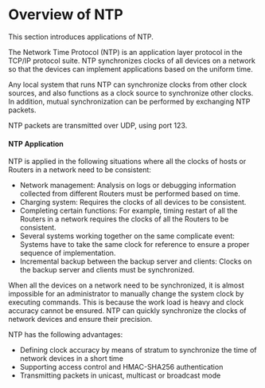 Overview of NTP
===============

This section introduces applications of NTP.

The Network Time Protocol (NTP) is an application layer protocol in the TCP/IP protocol suite. NTP synchronizes clocks of all devices on a network so that the devices can implement applications based on the uniform time.

Any local system that runs NTP can synchronize clocks from other clock sources, and also functions as a clock source to synchronize other clocks. In addition, mutual synchronization can be performed by exchanging NTP packets.

NTP packets are transmitted over UDP, using port 123.

#### NTP Application

NTP is applied in the following situations where all the clocks of hosts or Routers in a network need to be consistent:

* Network management: Analysis on logs or debugging information collected from different Routers must be performed based on time.
* Charging system: Requires the clocks of all devices to be consistent.
* Completing certain functions: For example, timing restart of all the Routers in a network requires the clocks of all the Routers to be consistent.
* Several systems working together on the same complicate event: Systems have to take the same clock for reference to ensure a proper sequence of implementation.
* Incremental backup between the backup server and clients: Clocks on the backup server and clients must be synchronized.

When all the devices on a network need to be synchronized, it is almost impossible for an administrator to manually change the system clock by executing commands. This is because the work load is heavy and clock accuracy cannot be ensured. NTP can quickly synchronize the clocks of network devices and ensure their precision.

NTP has the following advantages:

* Defining clock accuracy by means of stratum to synchronize the time of network devices in a short time
* Supporting access control and HMAC-SHA256 authentication
* Transmitting packets in unicast, multicast or broadcast mode